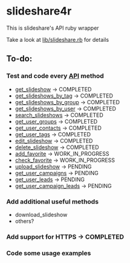 # slideshare4r

This is slideshare's API ruby wrapper

Take a look at [lib/slideshare.rb](http://github.com/miguelff/slideshare4r/blob/master/lib/slideshare.rb) for details

## To-do:

### Test and code every [API](http://www.slideshare.net/developers/documentation) method
* [get_slideshow](http://www.slideshare.net/developers/documentation#get_slideshow)		-> COMPLETED
* [get_slideshows_by_tag](http://www.slideshare.net/developers/documentation#get_slideshows_by_tag) 	-> COMPLETED
* [get_slideshows_by_group](http://www.slideshare.net/developers/documentation#get_slideshows_by_group)	-> COMPLETED
* [get_slideshows_by_user](http://www.slideshare.net/developers/documentation#get_slideshows_by_user)	-> COMPLETED
* [search_slideshows](http://www.slideshare.net/developers/documentation#search_slideshows)		-> COMPLETED
* [get_user_groups](http://www.slideshare.net/developers/documentation#get_user_groups)		-> COMPLETED
* [get_user_contacts](http://www.slideshare.net/developers/documentation#get_user_contacts)		-> COMPLETED
* [get_user_tags](http://www.slideshare.net/developers/documentation#get_user_tags)		-> COMPLETED
* [edit_slideshow](http://www.slideshare.net/developers/documentation#edit_slideshow)		-> COMPLETED
* [delete_slideshow](http://www.slideshare.net/developers/documentation#delete_slideshow)		-> COMPLETED
* [add_favorite](http://www.slideshare.net/developers/documentation#add_favorite)                 -> WORK_IN_PROGRESS
* [check_favorite](http://www.slideshare.net/developers/documentation#check_favorite)              -> WORK_IN_PROGRESS
* [upload_slideshow](http://www.slideshare.net/developers/documentation#upload_slideshow)		-> PENDING
* [get_user_campaigns](http://www.slideshare.net/developers/documentation#get_user_campaigns)		-> PENDING
* [get_user_leads](http://www.slideshare.net/developers/documentation#get_user_leads)		-> PENDING
* [get_user_campaign_leads](http://www.slideshare.net/developers/documentation#get_user_campaign_leads)		-> PENDING

### Add additional useful methods

* download_slideshow
* others?

### Add support for HTTPS -> COMPLETED
### Code some usage examples

